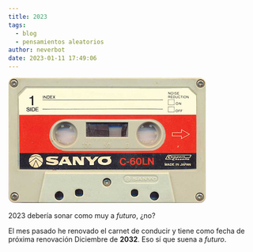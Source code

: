 ```yaml
---
title: 2023
tags:
  - blog
  - pensamientos aleatorios
author: neverbot
date: 2023-01-11 17:49:06
---
```


![tape](./2023/tape.jpg)

2023 debería sonar como muy a *futuro*, ¿no?

El mes pasado he renovado el carnet de conducir y tiene como fecha de próxima renovación Diciembre de **2032**. Eso sí que suena a *futuro*.
